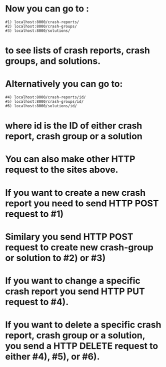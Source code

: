 # Now you can go to :
    #1) localhost:8000/crash-reports/
    #2) localhost:8000/crash-groups/
    #3) localhost:8000/solutions/
# to see lists of crash reports, crash groups, and solutions.
# Alternatively you can go to:
    #4) localhost:8000/crash-reports/id/
    #5) localhost:8000/crash-groups/id/
    #6) localhost:8000/solutions/id/
# where id is the ID of either crash report, crash group or a solution

# You can also make other HTTP request to the sites above.
# If you want to create a new crash report you need to send HTTP POST request to #1)
# Similary you send HTTP POST request to create new crash-group or solution to #2) or #3)

# If you want to change a specific crash report you send HTTP PUT request to #4).

# If you want to delete a specific crash report, crash group or a solution, you send a HTTP DELETE request to either #4), #5), or #6).
